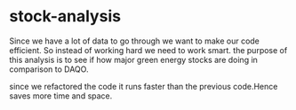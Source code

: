 # stock-analysis
Since we have a lot of data to go through we want to make our code efficient. So instead of working hard we need to work smart.
the purpose of this analysis is to see if how major green energy stocks are doing in comparison to DAQO.

since we refactored the code it runs faster than the previous code.Hence saves more time and space.
